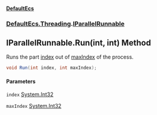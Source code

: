 #### [DefaultEcs](./index.md 'index')
### [DefaultEcs.Threading](./DefaultEcs-Threading.md 'DefaultEcs.Threading').[IParallelRunnable](./DefaultEcs-Threading-IParallelRunnable.md 'DefaultEcs.Threading.IParallelRunnable')
## IParallelRunnable.Run(int, int) Method
Runs the part [index](#DefaultEcs-Threading-IParallelRunnable-Run(int_int)-index 'DefaultEcs.Threading.IParallelRunnable.Run(int, int).index') out of [maxIndex](#DefaultEcs-Threading-IParallelRunnable-Run(int_int)-maxIndex 'DefaultEcs.Threading.IParallelRunnable.Run(int, int).maxIndex') of the process.  
```C#
void Run(int index, int maxIndex);
```
#### Parameters
<a name='DefaultEcs-Threading-IParallelRunnable-Run(int_int)-index'></a>
`index` [System.Int32](https://docs.microsoft.com/en-us/dotnet/api/System.Int32 'System.Int32')  
  
  
<a name='DefaultEcs-Threading-IParallelRunnable-Run(int_int)-maxIndex'></a>
`maxIndex` [System.Int32](https://docs.microsoft.com/en-us/dotnet/api/System.Int32 'System.Int32')  
  
  
